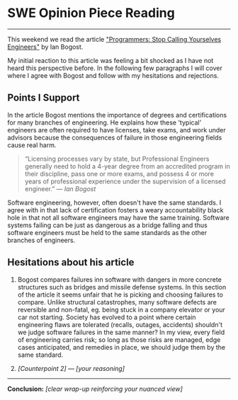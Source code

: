 # SWE Opinion Piece Reading

---

This weekend we read the article ["Programmers: Stop Calling Yourselves Engineers"](https://www.theatlantic.com/technology/archive/2015/11/programmers-should-not-call-themselves-engineers/414271/) by Ian Bogost. 

My initial reaction to this article was feeling a bit shocked as I have not heard this perspective before.  In the following few paragraphs I will cover where I agree with Bogost and follow with my hesitations and rejections. 

## Points I Support

In the article Bogost mentions the importance of degrees and certifications for many branches of engineering.  He explains how these 'typical' engineers are often required to have licenses, take exams, and work under advisors because the consequences of failure in those engineering fields cause real harm.     
> “Licensing processes vary by state, but Professional Engineers generally need to hold a 4-year degree from an accredited program in their discipline, pass one or more exams, and possess 4 or more years of professional experience under the supervision of a licensed engineer.”
> — *Ian Bogost*

Software engineering, however, often doesn't have the same standards.  I agree with in that lack of certification fosters a weary accountability black hole in that not all software engineers may have the same training.  Software systems failing can be just as dangerous as a bridge falling and thus software engineers must be held to the same standards as the other branches of engineers.

## Hesitations about his article
1. Bogost compares failures inn software with dangers in more concrete structures such as bridges and missile defense systems.  In this section of the article it seems unfair that he is picking and choosing failures to compare. Unlike structural catastrophes, many software defects are reversible and non-fatal, eg. being stuck in a company elevator or your car not starting.   Society has evolved to a point where certain engineering flaws are tolerated (recalls, outages, accidents) shouldn't we judge software failures in the same manner? In my view, every field of engineering carries risk; so long as those risks are managed, edge cases anticipated, and remedies in place, we should judge them by the same standard.

2. *[Counterpoint 2]* — *[your reasoning]*

---

**Conclusion:** *[clear wrap-up reinforcing your nuanced view]*  
